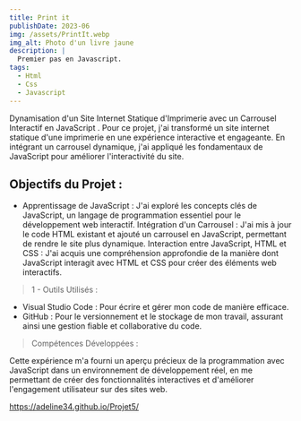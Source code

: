 ```yaml
---
title: Print it
publishDate: 2023-06
img: /assets/PrintIt.webp
img_alt: Photo d'un livre jaune
description: |
  Premier pas en Javascript.
tags:
  - Html
  - Css
  - Javascript
---
```


Dynamisation d'un Site Internet Statique d'Imprimerie avec un Carrousel Interactif en JavaScript .
Pour ce projet, j'ai transformé un site internet statique d'une imprimerie en une expérience interactive et engageante. En intégrant un carrousel dynamique, j'ai appliqué les fondamentaux de JavaScript pour améliorer l'interactivité du site.

## Objectifs du Projet :

- Apprentissage de JavaScript : J'ai exploré les concepts clés de JavaScript, un langage de programmation essentiel pour le développement web interactif.
Intégration d'un Carrousel : J'ai mis à jour le code HTML existant et ajouté un carrousel en JavaScript, permettant de rendre le site plus dynamique.
Interaction entre JavaScript, HTML et CSS : J'ai acquis une compréhension approfondie de la manière dont JavaScript interagit avec HTML et CSS pour créer des éléments web interactifs.

> 1 - Outils Utilisés :

- Visual Studio Code : Pour écrire et gérer mon code de manière efficace.
- GitHub : Pour le versionnement et le stockage de mon travail, assurant ainsi une gestion fiable et collaborative du code.

> Compétences Développées :

Cette expérience m'a fourni un aperçu précieux de la programmation avec JavaScript dans un environnement de développement réel, en me permettant de créer des fonctionnalités interactives et d'améliorer l'engagement utilisateur sur des sites web.

https://adeline34.github.io/Projet5/